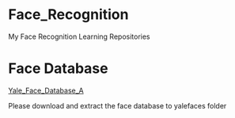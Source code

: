 # Face_Recognition

My Face Recognition Learning Repositories

# Face Database

[Yale_Face_Database_A](http://vision.ucsd.edu/content/yale-face-database)

Please download and extract the face database to yalefaces folder